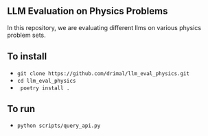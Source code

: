 ## LLM Evaluation on Physics Problems
In this repository, we are evaluating different llms on various physics problem sets. 

## To install

- ```git clone https://github.com/drimal/llm_eval_physics.git```
- ```cd llm_eval_physics```
- ``` poetry install .```

## To run 
- ```python scripts/query_api.py```


